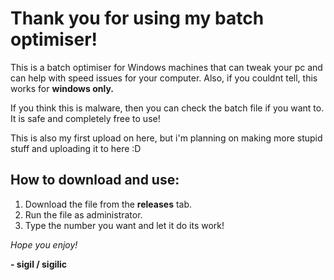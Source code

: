 # Thank you for using my batch optimiser!

This is a batch optimiser for Windows machines that can tweak your pc and
can help with speed issues for your computer. Also, if you couldnt tell, this works for **windows only.**

If you think this is malware, then you can check the batch file
if you want to. It is safe and completely free to use!

This is also my first upload on here, but i'm planning
on making more stupid stuff and uploading it to here :D

## **How to download and use:**

1. Download the file from the **releases** tab.
2. Run the file as administrator.
3. Type the number you want and let it do its work!

*Hope you enjoy!*

**- sigil / sigilic**
